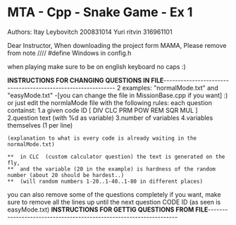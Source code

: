 # MTA - Cpp - Snake Game - Ex 1

Authors:
Itay Leybovitch 200831014
Yuri ritvin 316961101 

Dear Instructor,
When downloading the project form MAMA,
Please remove from note //// #define Windows in config.h

when playing make sure to be on english keyboard no caps :)


**INSTRUCTIONS FOR CHANGING QUESTIONS IN FILE**-------------------------------------------------------------
2 examples: "normalMode.txt" and "easyMode.txt"  -[you can change the file in MissionBase.cpp if you want]  :)  
or just edit the normlaMode file with the following rules:
each question containst:
	1.a given code ID  [ DIV CLC PRM POW REM SQR MUL  ]
	2.question text (with %d as variable) 
	3.number of variables
	4.variables themselves (1 per line)

	(explanation to what is every code is already waiting in the normalMode.txt)

	**	in CLC  (custom calculator question) the text is generated on the fly,
	** 	and the variable (20 in the example) is hardness of the random number (about 20 should be hardest..)
	**  (will random numbers 1-20..1-40..1-80 in different places)

you can also remove some of the questions completely if you want, make sure to remove all the lines up until the next question CODE ID (as seen is easyMode.txt)
**INSTRUCTIONS FOR GETTIG QUESTIONS FROM FILE**-------------------------------------------------------------------
